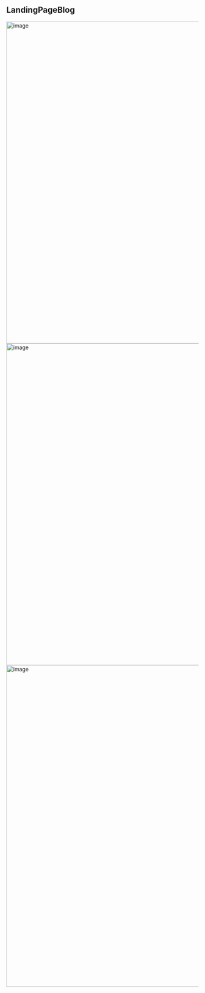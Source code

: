 ## LandingPageBlog

<img width="1011" height="842" alt="image" src="https://github.com/user-attachments/assets/4565c5de-a873-4271-8421-2ed1e497d517" />
<img width="1014" height="842" alt="image" src="https://github.com/user-attachments/assets/3cdcc4da-6cde-41dd-9bf9-7b8d619e21df" />
<img width="1011" height="842" alt="image" src="https://github.com/user-attachments/assets/b464ffc0-6042-42b3-afab-a27d32fa417e" />
